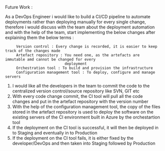 Future Work :

As a DevOps Engineer i would like to build a CI/CD pipeline to automate deployments rather than deploying manually for 
every single change, therefore i would discuss with the team about the deployment automation and with the help of the team,
start implementing the below changes after explaining them the below terms :

         Version control : Every change is recorded, it is easier to keep track of the changes made
         Artefact repository : You need one, as the artefacts are immutable amd cannot be changed for every 
                               deployment
         Orchestration tool : To build and provision the infrastructure 
         Configuration management tool : To deploy, configure and manage servers
              

1. I would like all the developers in the team to commit the code to the centralized version control/source repository
   like SVN, GIT etc
2. With every code change commit, the CI tool will pull all the code changes and put in the artefact repository with the
   version number
3. With the help of the configuration management tool, the copy of the files stored in the artefact repository is used to 
   deploy the software on the existing servers of the CI environment built in Azure by the orchestartion tool
4. If the deployment on the CI tool is successful, it will then be deployed in to Staging and eventually in to Production
5. If the deployment on the CI tool fails, it is either fixed by the developer/DevOps and then taken into Staging followed
   by Production
   
